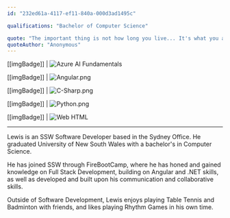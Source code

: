 ```yaml
---
id: "232ed61a-4117-ef11-840a-000d3ad1495c"

qualifications: "Bachelor of Computer Science"

quote: "The important thing is not how long you live... It's what you accomplish with your life"
quoteAuthor: "Anonymous"
---
```

[[imgBadge]]
| ![Azure AI Fundamentals](../badges/Certification-microsoft-azure-ai-fundamentals.png)

[[imgBadge]]
| ![Angular.png](../badges/Developer-angular.png)

[[imgBadge]]
| ![C-Sharp.png](../badges/Developer-c-sharp.png)

[[imgBadge]]
| ![Python.png](../badges/Developer-python.png)

[[imgBadge]]
| ![Web HTML](../badges/Designer-web-html5.png)

---

Lewis is an SSW Software Developer based in the Sydney Office. He graduated University of New South Wales with a bachelor's in Computer Science.

He has joined SSW through FireBootCamp, where he has honed and gained knowledge on Full Stack Development, building on Angular and .NET skills, as well as developed and built upon his communication and collaborative skills.

Outside of Software Development, Lewis enjoys playing Table Tennis and Badminton with friends, and likes playing Rhythm Games in his own time.
